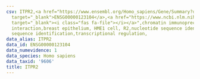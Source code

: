 ```yaml
---
csv: ITPR2,<a href="https://www.ensembl.org/Homo_sapiens/Gene/Summary?db=core;g=ENSG00000123104"
  target="_blank">ENSG00000123104</a>,<a href="https://www.ncbi.nlm.nih.gov/pubmed/22863008"
  target="_blank"><i class="fas fa-file"></i></a>",chromatin immunoprecipitation assay,direct
  interaction,breast epithelium, HME1 cell, R2,nucleotide sequence identification,nucleotide
  sequence identification,transcriptional regulation,
data_alias: ITPR2
data_id: ENSG00000123104
data_numevidence: 1
data_species: Homo sapiens
data_taxid: '9606'
title: ITPR2
---
```

